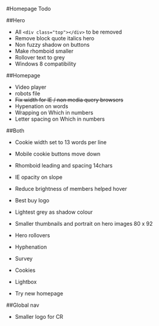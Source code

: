 #Homepage Todo

##Hero

* All `<div class="top"></div>` to be removed
* Remove block quote italics hero
* Non fuzzy shadow on buttons
* Make rhomboid smaller
* Rollover text to grey
* Windows 8 compatibility

##Homepage

* Video player
* robots file
* ~~Fix width for IE / non media query browsers~~
* Hypenation on words
* Wrapping on Which in numbers
* Letter spacing on Which in numbers

##Both

* Cookie width set to 13 words per line
* Mobile cookie buttons move down
* Rhomboid leading and spacing 14chars
* IE opacity on slope
* Reduce brightness of members helped hover
* Best buy logo
* Lightest grey as shadow colour
* Smaller thumbnails and portrait on hero images 80 x 92
* Hero rollovers
* Hyphenation

* Survey
* Cookies
* Lightbox
* Try new homepage

##Global nav

* Smaller logo for CR

